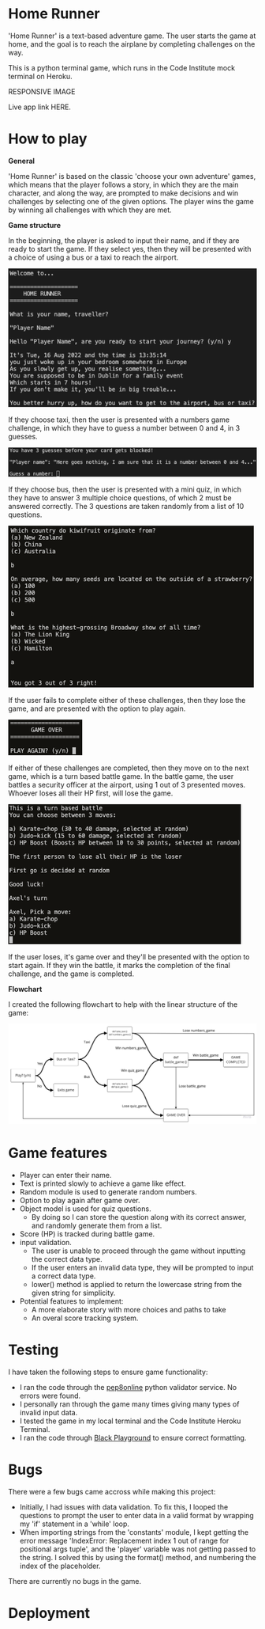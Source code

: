 # Home Runner

'Home Runner' is a text-based adventure game. The user starts the game at home, and the goal is to reach the airplane by completing challenges on the way.

This is a python terminal game, which runs in the Code Institute mock terminal on Heroku.

RESPONSIVE IMAGE

Live app link HERE.

# How to play

**General**

'Home Runner' is based on the classic 'choose your own adventure' games, which means that the player follows a story, in which they are the main character, and along the way, are prompted to make decisions and win challenges by selecting one of the given options. The player wins the game by winning all challenges with which they are met. 

**Game structure**

In the beginning, the player is asked to input their name, and if they are ready to start the game. If they select yes, then they will be presented with a choice of using a bus or a taxi to reach the airport.

![intro](assets/images_readme/intro.png)

If they choose taxi, then the user is presented with a numbers game challenge, in which they have to guess a number between 0 and 4, in 3 guesses.

![numbers_game](assets/images_readme/numbers_game.png)

If they choose bus, then the user is presented with a mini quiz, in which they have to answer 3 multiple choice questions, of which 2 must be answered correctly. The 3 questions are taken randomly from a list of 10 questions.

![quiz_game](assets/images_readme/quiz_game.png)

If the user fails to complete either of these challenges, then they lose the game, and are presented with the option to play again.

![game_over](assets/images_readme/game_over.png)

If either of these challenges are completed, then they move on to the next game, which is a turn based battle game. In the battle game, the user battles a security officer at the airport, using 1 out of 3 presented moves. Whoever loses all their HP first, will lose the game. 

![battle_game](assets/images_readme/battle_game.png)

If the user loses, it's game over and they'll be presented with the option to start again. If they win the battle, it marks the completion of the final challenge, and the game is completed.

**Flowchart**

I created the following flowchart to help with the linear structure of the game:

![flowchart](assets/images_readme/flowchart.jpg)

# Game features

- Player can enter their name.
- Text is printed slowly to achieve a game like effect.
- Random module is used to generate random numbers.
- Option to play again after game over.
- Object model is used for quiz questions.
  - By doing so I can store the question along with its correct answer, and randomly generate them from a list.
- Score (HP) is tracked during battle game.
- input validation.
  - The user is unable to proceed through the game without inputting the correct data type.
  - If the user enters an invalid data type, they will be prompted to input a correct data type.
  - lower() method is applied to return the lowercase string from the given string for simplicity.
- Potential features to implement:
  - A more elaborate story with more choices and paths to take
  - An overal score tracking system.

# Testing

I have taken the following steps to ensure game functionality:

- I ran the code through the [pep8online](http://pep8online.com/) python validator service. No errors were found.
- I personally ran through the game many times giving many types of invalid input data.
- I tested the game in my local terminal and the Code Institute Heroku Terminal.
- I ran the code through [Black Playground](https://black.vercel.app/) to ensure correct formatting.

# Bugs

There were a few bugs came accross while making this project:

- Initially, I had issues with data validation. To fix this, I looped the questions to prompt the user to enter data in a valid format by wrapping my 'if' statement in a 'while' loop.
- When importing strings from the 'constants' module, I kept getting the error message 'IndexError: Replacement index 1 out of range for positional args tuple', and the 'player' variable was not getting passed to the string. I solved this by using the format() method, and numbering the index of the placeholder.

There are currently no bugs in the game.

# Deployment


